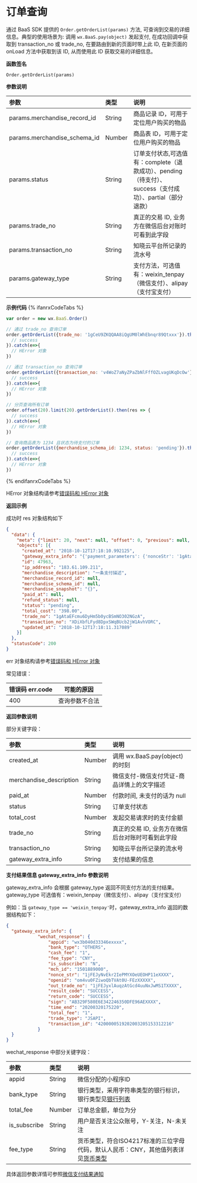 <!-- ex_nonav -->

# 订单查询

通过 BaaS SDK 提供的 `Order.getOrderList(params)` 方法, 可查询到交易的详细信息。典型的使用场景为: 调用 `wx.BaaS.pay(object)` 发起支付, 在成功回调中获取到 transaction_no 或 trade_no, 在要路由到新的页面时带上此 ID, 在新页面的 onLoad 方法中获取到该 ID, 从而使用此 ID 获取交易的详细信息。

**函数签名**

`Order.getOrderList(params)`

**参数说明**

| 参数                           | 类型    | 说明 |
| :------------------------------| :----- | :-- |
| params.merchandise_record_id   | String | 商品记录 ID，可用于定位用户购买的物品 |
| params.merchandise_schema_id   | Number | 商品表 ID，可用于定位用户购买的物品 |
| params.status                  | String | 订单支付状态,可选值有：complete（退款成功）、pending（待支付）、success（支付成功）、partial（部分退款） |
| params.trade_no                | String | 真正的交易 ID, 业务方在微信后台对账时可看到此字段 |
| params.transaction_no          | String | 知晓云平台所记录的流水号 |
| params.gateway_type          | String | 支付方法，可选值有：weixin_tenpay（微信支付）、alipay（支付宝支付） |

**示例代码**
{% ifanrxCodeTabs %}
```js
var order = new wx.BaaS.Order()

// 通过 trade_no 查询订单
order.getOrderList({trade_no: '1gCeU9ZKQQAA8iQgUM0lWhEbnqr89Qtxxx'}).then(res => {
  // success
}).catch(e=>{
  // HError 对象
})

// 通过 transaction_no 查询订单
order.getOrderList({transaction_no: 'v4WoZ7aNyZPaZbNlFffOZLvagUKqDcOw'}).then(res => {
  // success
}).catch(e=>{
  // HError 对象
})

// 分页查询所有订单
order.offset(20).limit(20).getOrderList().then(res => {
  // success
}).catch(e=>{
  // HError 对象
})

// 查询商品表为 1234 且状态为待支付的订单
order.getOrderList({merchandise_schema_id: 1234, status: 'pending'}).then(res => {
  // success
}).catch(e=>{
  // HError 对象
})
```
{% endifanrxCodeTabs %}

HError 对象结构请参考[错误码和 HError 对象](/js-sdk/error-code.md)

**返回示例**

成功时 res 对象结构如下

```json
{
  "data": {
    "meta": {"limit": 20, "next": null, "offset": 0, "previous": null, "total_count": 1},
    "objects": [{
      "created_at": "2018-10-12T17:18:10.992125",
      "gateway_extra_info": "{'payment_parameters': {'nonceStr': '1gAtaFdVpelLBqH1iNu6Drny159aN7CL', 'timeStamp': '1539335891', 'appId': 'xxxxxxxxx', 'signType': 'MD5', 'paySign': '9A9277CEDBE9A47B5A0E4CD664E3A6E9', 'package': 'prepay_id=wx121718113084277cb388281e2112421151'}}",
      "id": 47963,
      "ip_address": "183.61.109.211",
      "merchandise_description": "一条支付描述",
      "merchandise_record_id": null,
      "merchandise_schema_id": null,
      "merchandise_snapshot": "{}",
      "paid_at": null,
      "refund_status": null,
      "status": "pending",
      "total_cost": "398.00",
      "trade_no": "1gAtaEFcmu6DyHm5b0ycBSmNO302NGzA",
      "transaction_no": "XDiXbfLFyd8DpxSWqBUcb2jW1AvhVORC",
      "updated_at": "2018-10-12T17:18:11.317089"
    }]
  },
  "statusCode": 200
}
```

err 对象结构请参考[错误码和 HError 对象](/js-sdk/error-code.md)

常见错误：

| 错误码 err.code | 可能的原因       |
|----------------|------------------|
| 400            |  查询参数不合法    |


**返回参数说明**

部分关键字段：

| 参数                    | 类型    | 说明 |
| :---------------------- | :----- | :-- |
| created_at              | Number | 调用 wx.BaaS.pay(object) 的时刻 |
| merchandise_description | String | 微信支付-微信支付凭证-商品详情上的文字描述 |
| paid_at                 | Number | 付款时间, 未支付的话为 null |
| status                  | String | 订单支付状态 |
| total_cost              | Number | 发起交易请求时的支付金额 |
| trade_no                | String | 真正的交易 ID, 业务方在微信后台对账时可看到此字段 |
| transaction_no          | String | 知晓云平台所记录的流水号 |
| gateway_extra_info      | String | 支付结果的信息 |



**支付结果信息 gateway_extra_info 参数说明**

gateway_extra_info 会根据 gateway_type 返回不同支付方法的支付结果。gateway_type 可选值有：weixin_tenpay（微信支付）、alipay（支付宝支付）

例如：当 `gateway_type == 'weixin_tenpay'`时，gateway_extra_info 返回的数据结构如下：

```json
{
  "gateway_extra_info": {
			"wechat_response": {
				"appid": "wx3b040d33346exxxx",
				"bank_type": "OTHERS",
				"cash_fee": "1",
				"fee_type": "CNY",
				"is_subscribe": "N",
				"mch_id": "1501889000",
				"nonce_str": "1jFEJyNvEkr2IePMYXOeUEOHP11eXXXX",
				"openid": "om4vu0FZiwoQbTVAt0U-FEzXXXXX",
				"out_trade_no": "1jFEJyxlAuqzAtGcd4uuNxJwMS1TXXXX",
				"result_code": "SUCCESS",
				"return_code": "SUCCESS",
				"sign": "AB329F580E6E342246350DFE96AEXXXX",
				"time_end": "20200320175220",
				"total_fee": "1",
				"trade_type": "JSAPI",
				"transaction_id": "4200000519202003205153312216"
			}
  }
}
```


wechat_response 中部分关键字段：

| 参数                    | 类型    | 说明 |
| :---------------------- | :----- | :-- |
| appid                   | String | 微信分配的小程序ID |
| bank_type               | String | 银行类型，采用字符串类型的银行标识，银行类型见[银行列表](https://pay.weixin.qq.com/wiki/doc/api/wxa/wxa_api.php?chapter=4_2) |
| total_fee               | Number | 订单总金额，单位为分 |
| is_subscribe            | String | 用户是否关注公众账号，Y-关注，N-未关注 |
| fee_type                | String | 货币类型，符合ISO4217标准的三位字母代码，默认人民币：CNY，其他值列表详见[货币类型](https://pay.weixin.qq.com/wiki/doc/api/wxa/wxa_api.php?chapter=4_2) |

具体返回参数详情可参照[微信支付结果通知](https://pay.weixin.qq.com/wiki/doc/api/wxa/wxa_api.php?chapter=9_7&index=8)

